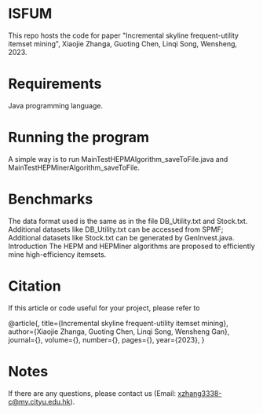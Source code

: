# ISFUM
This repo hosts the code for paper "Incremental skyline frequent-utility itemset mining", Xiaojie Zhanga, Guoting Chen, Linqi Song, Wensheng, 2023.

# Requirements
Java programming language.

# Running the program
A simple way is to run MainTestHEPMAlgorithm_saveToFile.java and MainTestHEPMinerAlgorithm_saveToFile.

# Benchmarks
The data format used is the same as in the file DB_Utility.txt and Stock.txt. Additional datasets like DB_Utility.txt can be accessed from SPMF; Additional datasets like Stock.txt can be generated by GenInvest.java.
Introduction
The HEPM and HEPMiner algorithms are proposed to efficiently mine high-efficiency itemsets. 

# Citation
If this article or code useful for your project, please refer to

@article{,
  title={Incremental skyline frequent-utility itemset mining},
  author={Xiaojie Zhanga, Guoting Chen, Linqi Song, Wensheng Gan},
  journal={},
  volume={},
  number={},
  pages={},
  year={2023},
}
# Notes
If there are any questions, please contact us (Email: xzhang3338-c@my.cityu.edu.hk).
